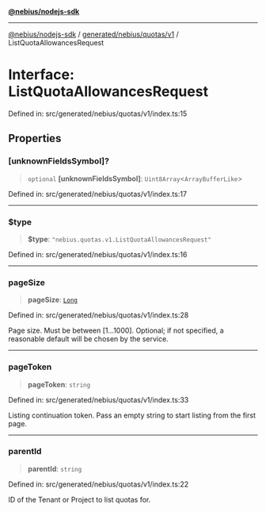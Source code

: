 [**@nebius/nodejs-sdk**](../../../../../README.md)

---

[@nebius/nodejs-sdk](../../../../../README.md) / [generated/nebius/quotas/v1](../README.md) / ListQuotaAllowancesRequest

# Interface: ListQuotaAllowancesRequest

Defined in: src/generated/nebius/quotas/v1/index.ts:15

## Properties

### \[unknownFieldsSymbol\]?

> `optional` **\[unknownFieldsSymbol\]**: `Uint8Array`\<`ArrayBufferLike`\>

Defined in: src/generated/nebius/quotas/v1/index.ts:17

---

### $type

> **$type**: `"nebius.quotas.v1.ListQuotaAllowancesRequest"`

Defined in: src/generated/nebius/quotas/v1/index.ts:16

---

### pageSize

> **pageSize**: [`Long`](../../../../../runtime/protos/core/classes/Long.md)

Defined in: src/generated/nebius/quotas/v1/index.ts:28

Page size. Must be between [1...1000].
Optional; if not specified, a reasonable default will be chosen by the service.

---

### pageToken

> **pageToken**: `string`

Defined in: src/generated/nebius/quotas/v1/index.ts:33

Listing continuation token. Pass an empty string to start listing from the first page.

---

### parentId

> **parentId**: `string`

Defined in: src/generated/nebius/quotas/v1/index.ts:22

ID of the Tenant or Project to list quotas for.
